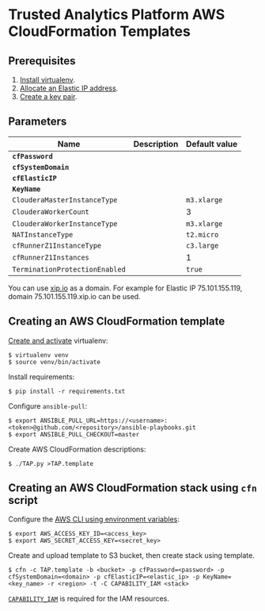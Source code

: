 # Trusted Analytics Platform AWS CloudFormation Templates

## Prerequisites

1. [Install virtualenv](https://virtualenv.readthedocs.org/en/latest/installation.html).
2. [Allocate an Elastic IP address](http://docs.aws.amazon.com/AWSEC2/latest/UserGuide/elastic-ip-addresses-eip.html#using-instance-addressing-eips-allocating).
3. [Create a key pair](http://docs.aws.amazon.com/AWSEC2/latest/UserGuide/ec2-key-pairs.html#having-ec2-create-your-key-pair).

## Parameters

| Name                           | Description | Default value |
| ------------------------------ | ----------- | ------------- |
| **`cfPassword`**               |             |               |
| **`cfSystemDomain`**           |             |               |
| **`cfElasticIP`**              |             |               |
| **`KeyName`**                  |             |               |
| `ClouderaMasterInstanceType`   |             | `m3.xlarge`   |
| `ClouderaWorkerCount`          |             | 3             |
| `ClouderaWorkerInstanceType`   |             | `m3.xlarge`   |
| `NATInstanceType`              |             | `t2.micro`    |
| `cfRunnerZ1InstanceType`       |             | `c3.large`    |
| `cfRunnerZ1Instances`          |             | 1             |
| `TerminationProtectionEnabled` |             | `true`        |

You can use [xip.io](http://xip.io/) as a domain. For example for Elastic IP 75.101.155.119, domain 75.101.155.119.xip.io can be used.

## Creating an AWS CloudFormation template

[Create and activate](http://docs.python-guide.org/en/latest/dev/virtualenvs/#basic-usage) virtualenv:

```
$ virtualenv venv
$ source venv/bin/activate
```

Install requirements:

```
$ pip install -r requirements.txt
```

Configure `ansible-pull`:

```
$ export ANSIBLE_PULL_URL=https://<username>:<token>@github.com/<repository>/ansible-playbooks.git
$ export ANSIBLE_PULL_CHECKOUT=master
```

Create AWS CloudFormation descriptions:

```
$ ./TAP.py >TAP.template
```

## Creating an AWS CloudFormation stack using `cfn` script

Configure the [AWS CLI using environment variables](http://docs.aws.amazon.com/cli/latest/userguide/cli-chap-getting-started.html#cli-environment):

```
$ export AWS_ACCESS_KEY_ID=<access_key>
$ export AWS_SECRET_ACCESS_KEY=<secret_key>
```

Create and upload template to S3 bucket, then create stack using template.

```
$ cfn -c TAP.template -b <bucket> -p cfPassword=<password> -p cfSystemDomain=<domain> -p cfElasticIP=<elastic_ip> -p KeyName=<key_name> -r <region> -t -C CAPABILITY_IAM <stack>
```

[`CAPABILITY_IAM`](http://docs.aws.amazon.com/AWSCloudFormation/latest/UserGuide/using-iam-template.html#capabilities) is required for the IAM resources.
